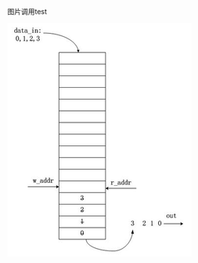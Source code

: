图片调用test

![figure3](https://github.com/wulesong/IC_basic/blob/master/Graph/MarkdownPhotos/BoostNote/FIFO/Figure3.jpg)
